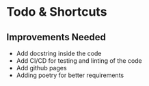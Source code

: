 # Todo & Shortcuts

## Improvements Needed
- Add docstring inside the code
- Add CI/CD for testing and linting of the code
- Add github pages
- Adding poetry for better requirements